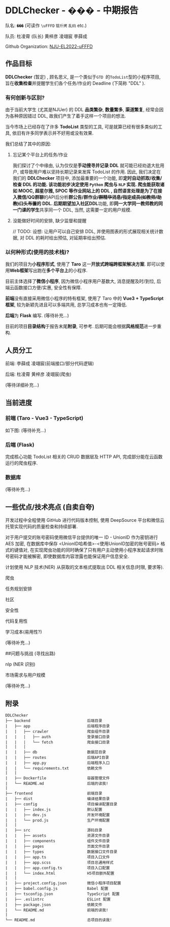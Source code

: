 # DDLChecker - ��� - 中期报告

队名: `���` (可读作 `\uFFFD` `锟斤拷`  `乱码` etc.) 

队员:  杜凌霄 (队长)  黄梓彦  凌翊宸  李薛成

Github Organization: [NJU-EL2022-uFFFD](https://github.com/NJU-EL2022-uFFFD)

## 作品目标

**DDLChecker** (暂定) , 顾名思义, 是一个类似于`GTD `的`TodoList`型的小程序项目, 旨在**收集检查**并提醒学生们各个任务/作业的 Deadline (下简称 "DDL" ).

### 有何创新与区别?

由于当前大学生 (尤其是NJUer) 的 DDL **品类繁杂**, **数量繁多**, **渠道繁复**, 经常会因为各种原因错过 DDL, 故我们产生了着手这样一个项目的想法. 

当今市场上已经存在了许多 **TodoList** 类型的工具, 可是就算已经有很多类似的工具, 依旧有许多同学表示并不好用或没有效果. 

我们总结了其中的原因:

1. 忘记某个平台上的任务/作业

   我们探讨了个中缘由, 认为仅仅是**手动搜寻并记录 DDL** 就可能已经劝退大批用户, 或导致用户难以坚持长期记录来发挥 TodoList 的作用. 因此, 我们决定在我们的 **DDLChecker** 项目中, 添加最重要的一个功能, 即**定时自动抓取/收集/检查 DDL **的功能. 该功能初步决定使用 `Python` 爬虫与 `NLP` 实现. 爬虫能获取诸如 **MOOC**, **超星尔雅**, **SPOC** 等作业网站上的 DDL , 自然语言处理是为了在接入**微信/QQ群聊**的API后分析**群公告/群作业~~/群精华消息/指定成员(如教师/助教)口头布置~~**的 DDL. 后期期望加入**社区DDL**功能, 即**同一大学同一教师教的同一门课的学生**共享同一个 DDL, 当然, 这需要一定的用户规模.

2. 没能做好时间的安排, 缺少监督和提醒

   // TODO: 设想: 让用户可以自己安排 DDL, 并使用图表的形式展现相关统计数据, 对 DDL 的耗时给出预估, 对延期率给出预估.





### 以何种形式(使用的技术栈)?

我们的项目为**小程序形式**, 使用了 **Taro** 这一**开放式跨端跨框架解决方案**. 即可以使用**Web框架**写出跑在**多个平台上**的小程序. 

目前主体选择了**微信小程序**, 因为微信小程序用户基数大, 消息提醒及时/到位, 后端云函数接口方便/实惠, 安全性有保障. 

**前端**没有直接采用微信小程序的特有框架, 使用了 Taro 中的 **Vue3 + TypeScript 框架**,  较为新颖先进且可以多端共用, 总学习成本也有一定降低. 

**后端**为 **Flask** 编写. (等待补充...)

目前的项目**目录结构**于报告末尾**附录**, 可参考. 后期可能会根据**风格规范**进一步重构.

## 人员分工

前端: 李薛成 凌翊宸(前端接口/部分代码逻辑)

后端: 杜凌霄 黄梓彦 凌翊宸(爬虫)

(等待详细补充...)

## 当前进度

### 前端 (Taro - Vue3 - TypeScript)

如下图: (等待补充...)

### 后端 (Flask)

完成核心功能 TodoList 相关的 CRUD 数据层及 HTTP API, 完成部分能在云函数运行的爬虫程序.

### 数据库

(等待补充...)

## 一些优点/技术亮点 (自卖自夸)

开发过程中全程使用 GitHub 进行代码版本控制, 使用 DeepSource 平台和微信云托管实现代码的质量检查和持续部署.

对于用户提交的账号密码使用微信平台提供的唯一 ID - UnionID 作为密钥进行 AES 加密, 在数据库中保存 <UnionID哈希值>-<使用UnionID加密的账号密码> 格式的键值对, 在实现爬虫功能的同时确保了只有用户主动使用小程序发起请求时账号密码才能被解密, 即使数据库内容泄露也能保证用户信息安全.

计划使用 NLP 技术(NER) 从获取的文本格式提取出 DDL 相关信息(时限, 要求等).

爬虫

任务规划安排

社区

安全性

代码复用性

学习成本(易用性?)

(等待补充...)

##问题与挑战 (寻找出路)

nlp (NER 识别)

市场需求与用户规模

(等待补充...)

## 附录

```
DDLChecker
├── backend                         后端目录
|   ├── app                         后端程序目录
|   |   ├── crawler                 爬虫组件目录
|   |   |   ├── auth                登录接口目录
|   |   |   └── fetch               爬虫接口目录
|   |   |
|   |   ├── db                      数据层目录
|   |   ├── routes                  后端API目录
|   |   ├── app.py                  后端程序入口
|   |   └── requirements.txt        依赖文件
|   |
|   ├── Dockerfile                  容器管理文件
|   └── README.md                   后端的读我!
|
├── frontend                        前端目录
|   ├── dist                        编译结果目录
|   ├── config                      项目编译配置目录
|   |   ├── index.js                默认配置
|   |   ├── dev.js                  开发环境配置
|   |   └── prod.js                 生产环境配置
|   |
|   ├── src                         源码目录
|   |   ├── assets                  资源文件目录
|   |   ├── components              组件文件目录
|   |   ├── pages                   页面文件目录
|   |   ├── types                   数据接口文件目录
|   |   ├── app.ts                  项目入口文件
|   |   ├── app.scss                项目总通用样式
|   |   ├── app.config.ts           项目入口配置
|   |   └── index.html              H5项目额外配置
|   | 
|   ├── project.config.json         微信小程序项目配置
|   ├── babel.config.js             Babel 配置
|   ├── tsconfig.json               TypeScript 配置
|   ├── .eslintrc                   ESLint 配置
|   ├── package.json                依赖文件
|   └── README.md                   前端的读我!
|
└── README.md                       总项目的读我!
```
